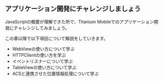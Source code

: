 ## アプリケーション開発にチャレンジしましょう

JavaScriptの概要が理解できた所で、Titanium Mobileでのアプリケーション開発にチャレンジしてみましょう。

この章以降で以下項目について解説をしていきます。

- WebViewの使い方について学ぶ
- HTTPClientの使い方を学ぶ
- イベントリスナーについて学ぶ
- TableViewの使い方について学ぶ
- ACSと連携させた位置情報処理について学ぶ
